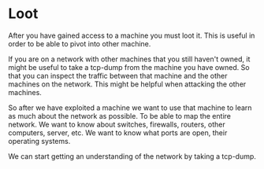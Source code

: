 # Loot

After you have gained access to a machine you must loot it. This is useful in order to be able to pivot into other machine.  

If you are on a network with other machines that you still haven't owned, it might be useful to take a tcp-dump from the machine you have owned. So that you can inspect the traffic between that machine and the other machines on the network. This might be helpful when attacking the other machines.

So after we have exploited a machine we want to use that machine to learn as much about the network as possible. To be able to map the entire network. We want to know about switches, firewalls, routers, other computers, server, etc. We want to know what ports are open, their operating systems.

We can start getting an understanding of the network by taking a tcp-dump.

